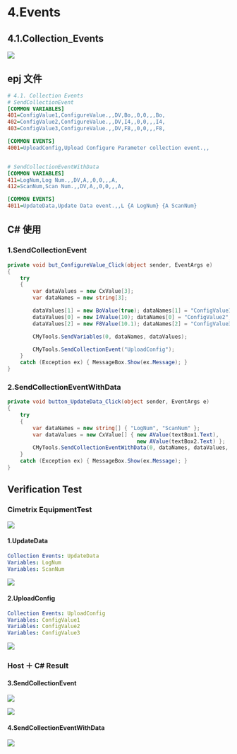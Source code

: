 # 4.Events
## 4.1.Collection_Events

![](https://easyimage.ghuang.top/i/2024/06/21/174254-1.webp)

## epj 文件

```ini title=".epj"
# 4.1. Collection Events
# SendCollectionEvent
[COMMON VARIABLES]
401=ConfigValue1,ConfigureValue.,,DV,Bo,,0,0,,,Bo,
402=ConfigValue2,ConfigureValue.,,DV,I4,,0,0,,,I4,
403=ConfigValue3,ConfigureValue.,,DV,F8,,0,0,,,F8,

[COMMON EVENTS]
4001=UploadConfig,Upload Configure Parameter collection event.,,


# SendCollectionEventWithData
[COMMON VARIABLES]
411=LogNum,Log Num.,,DV,A,,0,0,,,A,
412=ScanNum,Scan Num.,,DV,A,,0,0,,,A,

[COMMON EVENTS]
4011=UpdateData,Update Data event.,,L {A LogNum} {A ScanNum}

```

## C# 使用

### 1.SendCollectionEvent

```c# title="Demo.cs"
private void but_ConfigureValue_Click(object sender, EventArgs e)
{
    try
    {
        var dataValues = new CxValue[3];
        var dataNames = new string[3];

        dataValues[1] = new BoValue(true); dataNames[1] = "ConfigValue1";
        dataValues[0] = new I4Value(10); dataNames[0] = "ConfigValue2";
        dataValues[2] = new F8Value(10.1); dataNames[2] = "ConfigValue3";

        CMyTools.SendVariables(0, dataNames, dataValues);

        CMyTools.SendCollectionEvent("UploadConfig");
    }
    catch (Exception ex) { MessageBox.Show(ex.Message); }
}
```

### 2.SendCollectionEventWithData

```c# title="Demo.cs"
private void button_UpdateData_Click(object sender, EventArgs e)
{
    try
    {
        var dataNames = new string[] { "LogNum", "ScanNum" };
        var dataValues = new CxValue[] { new AValue(textBox1.Text),
                                         new AValue(textBox2.Text) };
        CMyTools.SendCollectionEventWithData(0, dataNames, dataValues, "UpdateData");
    }
    catch (Exception ex) { MessageBox.Show(ex.Message); }
}
```

## Verification Test

### Cimetrix EquipmentTest

![](https://easyimage.ghuang.top/i/2024/06/21/174551-1.webp)

#### 1.UpdateData

```yaml title="settings"
Collection Events: UpdateData
Variables: LogNum
Variables: ScanNum
```

![](https://easyimage.ghuang.top/i/2024/06/21/174904-1.webp)

#### 2.UploadConfig

```yaml title="settings"
Collection Events: UploadConfig
Variables: ConfigValue1
Variables: ConfigValue2
Variables: ConfigValue3
```

![](https://easyimage.ghuang.top/i/2024/06/21/175504-1.webp)

### Host ＋ C# Result

#### 3.SendCollectionEvent

![](https://easyimage.ghuang.top/i/2024/06/21/180059-1.webp)

![](https://easyimage.ghuang.top/i/2024/06/21/180234-1.webp)

#### 4.SendCollectionEventWithData
  
![](https://easyimage.ghuang.top/i/2024/06/21/175905-1.webp)
